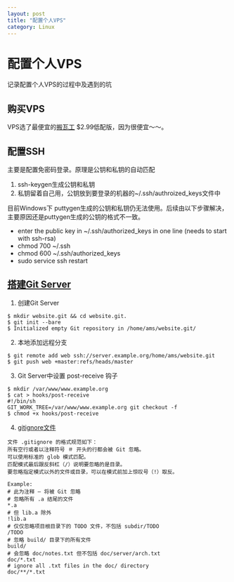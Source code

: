 ```yaml
---
layout: post
title: "配置个人VPS"
category: Linux 
---
```


# 配置个人VPS
记录配置个人VPS的过程中及遇到的坑

## 购买VPS
VPS选了最便宜的[搬瓦工](https://bandwagonhost.com/) $2.99低配版，因为很便宜～～。

## 配置SSH
主要是配置免密码登录。原理是公钥和私钥的自动匹配
1. ssh-keygen生成公钥和私钥
2. 私钥留着自己用，公钥放到要登录的机器的~/.ssh/authroized_keys文件中

目前Windows下 puttygen生成的公钥和私钥仍无法使用。后续由以下步骤解决，主要原因还是puttygen生成的公钥的格式不一致。
- enter the public key in ~/.ssh/authorized_keys in one line (needs to start with ssh-rsa)
- chmod 700 ~/.ssh
- chmod 600 ~/.ssh/authorized_keys
- sudo service ssh restart

## [搭建Git Server](http://turoid.org/git-website-howto)
1. 创建Git Server
```
$ mkdir website.git && cd website.git.
$ git init --bare
$ Initialized empty Git repository in /home/ams/website.git/
```
2. 本地添加远程分支
```
$ git remote add web ssh://server.example.org/home/ams/website.git
$ git push web +master:refs/heads/master
```
3. Git Server中设置 post-receive 钩子
```
$ mkdir /var/www/www.example.org
$ cat > hooks/post-receive
#!/bin/sh
GIT_WORK_TREE=/var/www/www.example.org git checkout -f
$ chmod +x hooks/post-receive
```
4. [gitignore文件](https://www.kernel.org/pub/software/scm/git/docs/gitignore.html)
```
文件 .gitignore 的格式规范如下：
所有空行或者以注释符号 ＃ 开头的行都会被 Git 忽略。
可以使用标准的 glob 模式匹配。
匹配模式最后跟反斜杠（/）说明要忽略的是目录。
要忽略指定模式以外的文件或目录，可以在模式前加上惊叹号（!）取反。

Example:
# 此为注释 – 将被 Git 忽略
# 忽略所有 .a 结尾的文件
*.a
# 但 lib.a 除外
!lib.a
# 仅仅忽略项目根目录下的 TODO 文件，不包括 subdir/TODO
/TODO
# 忽略 build/ 目录下的所有文件
build/
# 会忽略 doc/notes.txt 但不包括 doc/server/arch.txt
doc/*.txt
# ignore all .txt files in the doc/ directory
doc/**/*.txt
```

